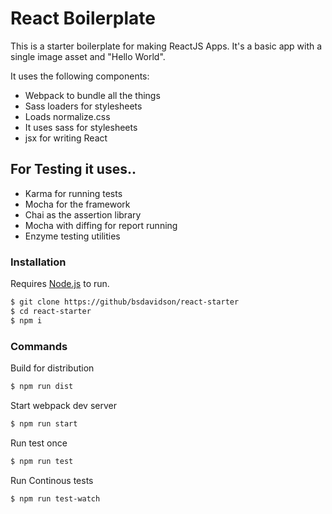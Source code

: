 # React Boilerplate

This is a starter boilerplate for making ReactJS Apps.
It's a basic app with a single image asset and "Hello World".

It uses the following components:

  - Webpack to bundle all the things
  - Sass loaders for stylesheets
  - Loads normalize.css
  - It uses sass for stylesheets
  - jsx for writing React

## For Testing it uses..
  - Karma for running tests
  - Mocha for the framework
  - Chai as the assertion library
  - Mocha with diffing for report running
  - Enzyme testing utilities

### Installation

Requires [Node.js](https://nodejs.org/) to run.


```sh
$ git clone https://github/bsdavidson/react-starter
$ cd react-starter
$ npm i
```

### Commands

Build for distribution
```sh
$ npm run dist
```
Start webpack dev server
```sh
$ npm run start
```
Run test once
```sh
$ npm run test
```
Run Continous tests
```sh
$ npm run test-watch
```

